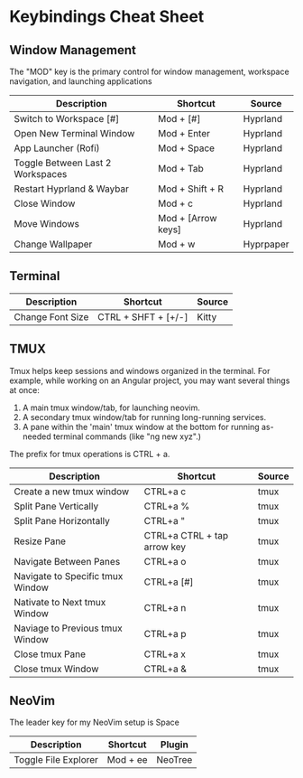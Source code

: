 # Keybindings Cheat Sheet

## Window Management

The "MOD" key is the primary control for window management, workspace navigation, and launching applications

| Description                      | Shortcut           | Source    |
| -------------------------------- | ------------------ | --------- |
| Switch to Workspace [#]          | Mod + [#]          | Hyprland  |
| Open New Terminal Window         | Mod + Enter        | Hyprland  |
| App Launcher (Rofi)              | Mod + Space        | Hyprland  |
| Toggle Between Last 2 Workspaces | Mod + Tab          | Hyprland  |
| Restart Hyprland & Waybar        | Mod + Shift + R    | Hyprland  |
| Close Window                     | Mod + c            | Hyprland  |
| Move Windows                     | Mod + [Arrow keys] | Hyprland  |
| Change Wallpaper                 | Mod + w            | Hyprpaper |

## Terminal

| Description      | Shortcut            | Source |
| ---------------- | ------------------- | ------ |
| Change Font Size | CTRL + SHFT + [+/-] | Kitty  |

## TMUX

Tmux helps keep sessions and windows organized in the terminal. For example, while working on an Angular project, you may want several things at once:
1. A main tmux window/tab, for launching neovim.
2. A secondary tmux window/tab for running long-running services.
3. A pane within the 'main' tmux window at the bottom for running as-needed terminal commands (like "ng new xyz".)


The prefix for tmux operations is CTRL + a.

| Description                      | Shortcut                    | Source |
| -------------------------------- | --------------------------- | ------ |
| Create a new tmux window         | CTRL+a c                    | tmux   |
| Split Pane Vertically            | CTRL+a %                    | tmux   |
| Split Pane Horizontally          | CTRL+a "                    | tmux   |
| Resize Pane                      | CTRL+a CTRL + tap arrow key | tmux   |
| Navigate Between Panes           | CTRL+a o                    | tmux   |
| Navigate to Specific tmux Window | CTRL+a [#]                  | tmux   |
| Nativate to Next tmux Window     | CTRL+a n                    | tmux   |
| Naviage to Previous tmux Window  | CTRL+a p                    | tmux   |
| Close tmux Pane                  | CTRL+a x                    | tmux   |
| Close tmux Window                | CTRL+a &                    | tmux   |

## NeoVim

The leader key for my NeoVim setup is Space

| Description          | Shortcut | Plugin  |
| -------------------- | -------- | ------- |
| Toggle File Explorer | Mod + ee | NeoTree |
